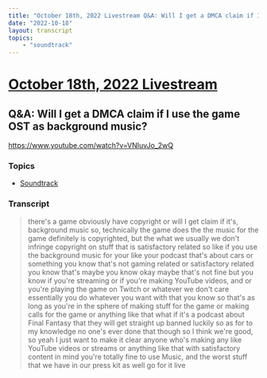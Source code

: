 ```yaml
---
title: "October 18th, 2022 Livestream Q&A: Will I get a DMCA claim if I use the game OST as background music?"
date: "2022-10-18"
layout: transcript
topics:
    - "soundtrack"
---
```

# [October 18th, 2022 Livestream](../2022-10-18.md)
## Q&A: Will I get a DMCA claim if I use the game OST as background music?
https://www.youtube.com/watch?v=VNIuvJo_2wQ

### Topics
* [Soundtrack](../topics/soundtrack.md)

### Transcript

> there's a game obviously have copyright or will I get claim if it's, background music so, technically the game does the the music for the game definitely is copyrighted, but the what we usually we don't infringe copyright on stuff that is satisfactory related so like if you use the background music for your like your podcast that's about cars or something you know that's not gaming related or satisfactory related you know that's maybe you know okay maybe that's not fine but you know if you're streaming or if you're making YouTube videos, and or you're playing the game on Twitch or whatever we don't care essentially you do whatever you want with that you know so that's as long as you're in the sphere of making stuff for the game or making calls for the game or anything like that what if it's a podcast about Final Fantasy that they will get straight up banned luckily so as for to my knowledge no one's ever done that though so I think we're good, so yeah I just want to make it clear anyone who's making any like YouTube videos or streams or anything like that with satisfactory content in mind you're totally fine to use Music, and the worst stuff that we have in our press kit as well go for it live

